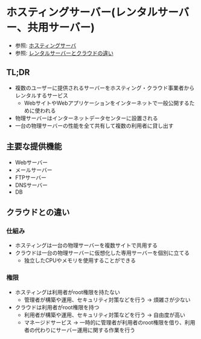 # ホスティングサーバー(レンタルサーバー、共用サーバー)
- 参照: [ホスティングサーバ](https://ja.wikipedia.org/wiki/%E3%83%9B%E3%82%B9%E3%83%86%E3%82%A3%E3%83%B3%E3%82%B0%E3%82%B5%E3%83%BC%E3%83%90)
- 参照: [レンタルサーバーとクラウドの違い](https://altus.gmocloud.com/suggest/shared/)

## TL;DR
- 複数のユーザーに提供されるサーバーをホスティング・クラウド事業者からレンタルするサービス
  - WebサイトやWebアプリケーションをインターネットで一般公開するために使われる
- 物理サーバーはインターネットデータセンターに設置される
- 一台の物理サーバーの性能を全て共有して複数の利用者に貸し出す

## 主要な提供機能
- Webサーバー
- メールサーバー
- FTPサーバー
- DNSサーバー
- DB

## クラウドとの違い
### 仕組み
- ホスティングは一台の物理サーバーを複数サイトで共用する
- クラウドは一台の物理サーバーに仮想化した専用サーバーを個別に立てる
  - 独立したCPUやメモリを使用することができる

### 権限
- ホスティングは利用者がroot権限を持たない
  - 管理者が構築や運用、セキュリティ対策などを行う -> 煩雑さが少ない
- クラウドは利用者がroot権限を持つ
  - 利用者が構築や運用、セキュリティ対策などを行う -> 自由度が高い
  - マネージドサービス -> 一時的に管理者が利用者のroot権限を借り、利用者の代わりにサーバー運用に関する作業を行う
